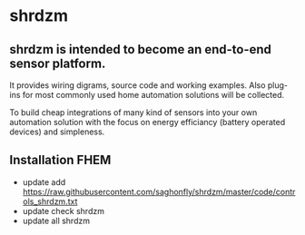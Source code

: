 # shrdzm

## shrdzm is intended to become an end-to-end sensor platform.
It provides wiring digrams, source code and working examples.
Also plug-ins for most commonly used home automation solutions will be collected.

To build cheap integrations of many kind of sensors into your own automation solution with the focus on energy efficiancy (battery operated devices) and simpleness.


## Installation FHEM
* update add https://raw.githubusercontent.com/saghonfly/shrdzm/master/code/controls_shrdzm.txt
* update check shrdzm
* update all shrdzm
